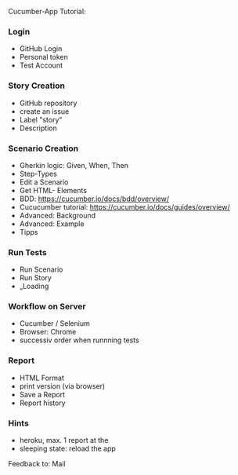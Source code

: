 Cucumber-App Tutorial:

### Login
- GitHub Login
- Personal token
- Test Account

### Story Creation
- GitHub repository
- create an issue
- Label "story"
- Description

### Scenario Creation
- Gherkin logic: Given, When, Then
- Step-Types
- Edit a Scenario
- Get HTML- Elements
- BDD: https://cucumber.io/docs/bdd/overview/
- Cucucumber tutorial: https://cucumber.io/docs/guides/overview/
- Advanced: Background
- Advanced: Example
- Tipps

### Run Tests
-	Run Scenario
-	Run Story
-	„Loading

### Workflow on Server
-	Cucumber / Selenium
-	Browser: Chrome
-	successiv order when runnning tests

### Report
-	HTML Format
-	print version (via browser)
-	Save a Report
-	Report history

### Hints
- heroku, max. 1 report at the
- sleeping state: reload the app

Feedback to: Mail

